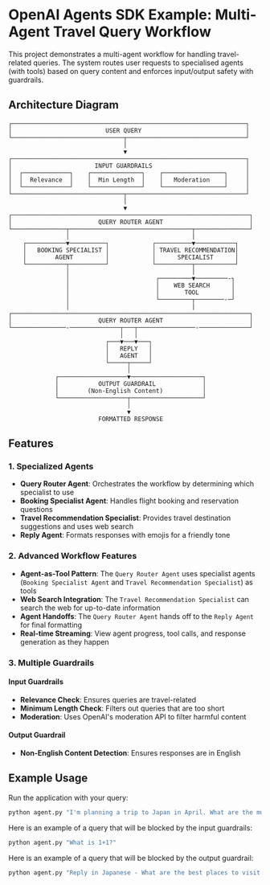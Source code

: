 # OpenAI Agents SDK Example: Multi-Agent Travel Query Workflow

This project demonstrates a  multi-agent workflow for handling travel-related queries. The system routes user requests to specialised agents (with tools) based on query content and enforces input/output safety with guardrails.

## Architecture Diagram

```
┌─────────────────────────────────────────────────────────────────┐
│                          USER QUERY                             │
└───────────────────────────────┬─────────────────────────────────┘
                                │
                                ▼
┌─────────────────────────────────────────────────────────────────┐
│                       INPUT GUARDRAILS                          │
│  ┌─────────────┐    ┌──────────────┐    ┌─────────────────┐     │
│  │  Relevance  │    │  Min Length  │    │   Moderation    │     │
│  └─────────────┘    └──────────────┘    └─────────────────┘     │
└───────────────────────────────┬─────────────────────────────────┘
                                │
                                ▼
┌──────────────────────────────────────────────────────────────────┐
│                        QUERY ROUTER AGENT                        │
└───────────────┬──────────────────────────────────┬───────────────┘
                │                                  │
    ┌───────────▼──────────┐            ┌──────────▼───────────┐
    │   BOOKING SPECIALIST │            │ TRAVEL RECOMMENDATION│
    │        AGENT         │            │      SPECIALIST      │
    └───────────┬──────────┘            └──────────┬───────────┘
                │                                  │
                │                        ┌─────────▼─────────-┐
                │                        │    WEB SEARCH      │
                │                        │       TOOL         │
                │                        └─────────┬────────-─┘
                │                                  │
┌──────────────────────────────────────────────────────────────────┐
│                        QUERY ROUTER AGENT                        │
└───────────────-──────────────┬───┬────────────────-──────────────┘
                               │   │
                           ┌───▼───▼───┐
                           │   REPLY   │
                           │   AGENT   │
                           └─────┬─────┘
                                 │
             ┌───────────────────▼────────────────────┐
             │           OUTPUT GUARDRAIL             │
             │        (Non-English Content)           │
             └───────────────────┬────────────────────┘
                                 │
                                 ▼
                         FORMATTED RESPONSE
```

## Features

### 1. Specialized Agents

- **Query Router Agent**: Orchestrates the workflow by determining which specialist to use
- **Booking Specialist Agent**: Handles flight booking and reservation questions
- **Travel Recommendation Specialist**: Provides travel destination suggestions and uses web search
- **Reply Agent**: Formats responses with emojis for a friendly tone

### 2. Advanced Workflow Features


- **Agent-as-Tool Pattern**: The `Query Router Agent` uses specialist agents (`Booking Specialist Agent` and `Travel Recommendation Specialist`) as tools
- **Web Search Integration**: The `Travel Recommendation Specialist` can search the web for up-to-date information
- **Agent Handoffs**: The `Query Router Agent` hands off to the `Reply Agent` for final formatting
- **Real-time Streaming**: View agent progress, tool calls, and response generation as they happen

### 3. Multiple Guardrails

#### Input Guardrails
- **Relevance Check**: Ensures queries are travel-related
- **Minimum Length Check**: Filters out queries that are too short
- **Moderation**: Uses OpenAI's moderation API to filter harmful content

#### Output Guardrail
- **Non-English Content Detection**: Ensures responses are in English

## Example Usage

Run the application with your query:

```bash
python agent.py "I'm planning a trip to Japan in April. What are the must-see cherry blossom spots?"
```

Here is an example of a query that will be blocked by the input guardrails:

```bash
python agent.py "What is 1+1?"
```

Here is an example of a query that will be blocked by the output guardrail:

```bash
python agent.py "Reply in Japanese - What are the best places to visit in Japan?"
```
